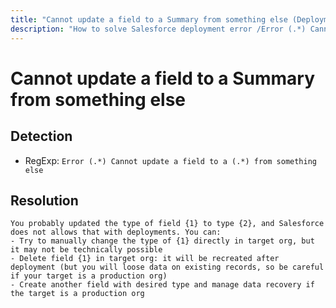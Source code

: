 ```yaml
---
title: "Cannot update a field to a Summary from something else (Deployment assistant)"
description: "How to solve Salesforce deployment error /Error (.*) Cannot update a field to a (.*) from something else"
---
```

<!-- markdownlint-disable MD013 -->
# Cannot update a field to a Summary from something else

## Detection

- RegExp: `Error (.*) Cannot update a field to a (.*) from something else`

## Resolution

```shell
You probably updated the type of field {1} to type {2}, and Salesforce does not allows that with deployments. You can:
- Try to manually change the type of {1} directly in target org, but it may not be technically possible
- Delete field {1} in target org: it will be recreated after deployment (but you will loose data on existing records, so be careful if your target is a production org)
- Create another field with desired type and manage data recovery if the target is a production org
```
